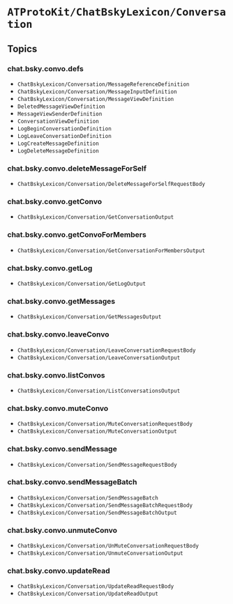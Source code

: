 # ``ATProtoKit/ChatBskyLexicon/Conversation``

## Topics

### chat.bsky.convo.defs

- ``ChatBskyLexicon/Conversation/MessageReferenceDefinition``
- ``ChatBskyLexicon/Conversation/MessageInputDefinition``
- ``ChatBskyLexicon/Conversation/MessageViewDefinition``
- ``DeletedMessageViewDefinition``
- ``MessageViewSenderDefinition``
- ``ConversationViewDefinition``
- ``LogBeginConversationDefinition``
- ``LogLeaveConversationDefinition``
- ``LogCreateMessageDefinition``
- ``LogDeleteMessageDefinition``

### chat.bsky.convo.deleteMessageForSelf

- ``ChatBskyLexicon/Conversation/DeleteMessageForSelfRequestBody``

### chat.bsky.convo.getConvo

- ``ChatBskyLexicon/Conversation/GetConversationOutput``

### chat.bsky.convo.getConvoForMembers

- ``ChatBskyLexicon/Conversation/GetConversationForMembersOutput``

### chat.bsky.convo.getLog

- ``ChatBskyLexicon/Conversation/GetLogOutput``

### chat.bsky.convo.getMessages

- ``ChatBskyLexicon/Conversation/GetMessagesOutput``

### chat.bsky.convo.leaveConvo

- ``ChatBskyLexicon/Conversation/LeaveConversationRequestBody``
- ``ChatBskyLexicon/Conversation/LeaveConversationOutput``

### chat.bsky.convo.listConvos

- ``ChatBskyLexicon/Conversation/ListConversationsOutput``

### chat.bsky.convo.muteConvo

- ``ChatBskyLexicon/Conversation/MuteConversationRequestBody``
- ``ChatBskyLexicon/Conversation/MuteConversationOutput``

### chat.bsky.convo.sendMessage

- ``ChatBskyLexicon/Conversation/SendMessageRequestBody``

### chat.bsky.convo.sendMessageBatch

- ``ChatBskyLexicon/Conversation/SendMessageBatch``
- ``ChatBskyLexicon/Conversation/SendMessageBatchRequestBody``
- ``ChatBskyLexicon/Conversation/SendMessageBatchOutput``

### chat.bsky.convo.unmuteConvo

- ``ChatBskyLexicon/Conversation/UnMuteConversationRequestBody``
- ``ChatBskyLexicon/Conversation/UnmuteConversationOutput``

### chat.bsky.convo.updateRead

- ``ChatBskyLexicon/Conversation/UpdateReadRequestBody``
- ``ChatBskyLexicon/Conversation/UpdateReadOutput``
